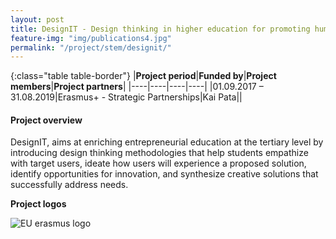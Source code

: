 ```yaml
---
layout: post
title: DesignIT - Design thinking in higher education for promoting human-centered innovation in business and society
feature-img: "img/publications4.jpg"
permalink: "/project/stem/designit/"
---
```


{:class="table table-border"}
|**Project period**|**Funded by**|**Project members**|**Project partners**|
|----|----|----|----|
|01.09.2017 – 31.08.2019|Erasmus+ - Strategic Partnerships|Kai Pata||

#### Project overview
DesignIT, aims at enriching entrepreneurial education at the tertiary level by introducing design thinking methodologies that help students empathize with target users, ideate how users will experience a proposed solution, identify opportunities for innovation, and synthesize creative solutions that successfully address needs.

**Project logos**
<div> 
    <img class="img-fluid-innews" src="{{ '/img/financier_logos/erasmus-plus.png' | prepend: site.baseurl }}" alt="EU erasmus logo">
</div>
